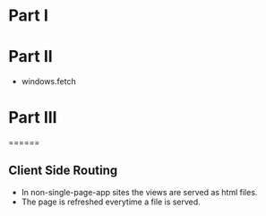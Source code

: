 # Part I
# Part II
- windows.fetch
# Part III
======
## Client Side Routing
- In non-single-page-app sites the views are served as html files.
- The page is refreshed everytime a file is served.
